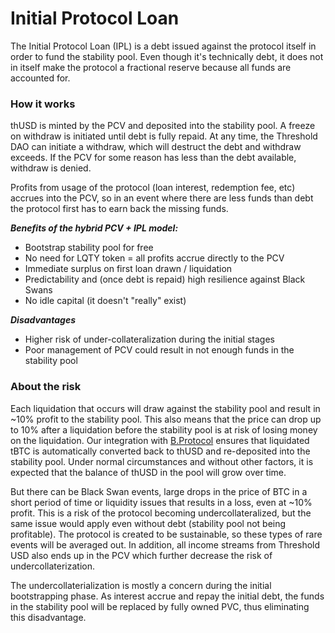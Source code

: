 # Initial Protocol Loan

The Initial Protocol Loan (IPL) is a debt issued against the protocol itself in order to fund the stability pool. Even though it's technically debt, it does not in itself make the protocol a fractional reserve because all funds are accounted for.&#x20;

### **How it works**

thUSD is minted by the PCV and deposited into the stability pool. A freeze on withdraw is initiated until debt is fully repaid. At any time, the Threshold DAO can initiate a withdraw, which will destruct the debt and withdraw exceeds. If the PCV for some reason has less than the debt available, withdraw is denied.&#x20;

Profits from usage of the protocol (loan interest, redemption fee, etc) accrues into the PCV, so in an event where there are less funds than debt the protocol first has to earn back the missing funds.&#x20;

_**Benefits of the hybrid PCV + IPL model:**_

* Bootstrap stability pool for free
* No need for LQTY token = all profits accrue directly to the PCV
* Immediate surplus on first loan drawn / liquidation
* Predictability and (once debt is repaid) high resilience against Black Swans
* No idle capital (it doesn't "really" exist)

_**Disadvantages**_

* Higher risk of under-collateralization during the initial stages
* Poor management of PCV could result in not enough funds in the stability pool

### About the risk

Each liquidation that occurs will draw against the stability pool and result in \~10% profit to the stability pool. This also means that the price can drop up to 10% after a liquidation before the stability pool is at risk of losing money on the liquidation. Our integration with [B.Protocol](../b.-protocol.md) ensures that liquidated tBTC is automatically converted back to thUSD and re-deposited into the stability pool. Under normal circumstances and without other factors, it is expected that the balance of thUSD in the pool will grow over time.&#x20;

But there can be Black Swan events, large drops in the price of BTC in a short period of time or liquidity issues that results in a loss, even at \~10% profit. This is a risk of the protocol becoming undercollateralized, but the same issue would apply even without debt (stability pool not being profitable). The protocol is created to be sustainable, so these types of rare events will be averaged out. In addition, all income streams from Threshold USD also ends up in the PCV which further decrease the risk of undercollaterization.&#x20;

The undercollaterialization is mostly a concern during the initial bootstrapping phase. As interest accrue and repay the initial debt, the funds in the stability pool will be replaced by fully owned PVC, thus eliminating this disadvantage.
